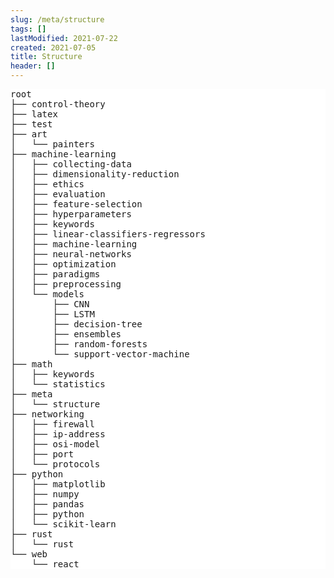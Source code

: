 ```yaml
---
slug: /meta/structure
tags: []
lastModified: 2021-07-22
created: 2021-07-05
title: Structure
header: []
---
```


<pre style="background-color: white;">
root 
├── control-theory
├── latex
├── test
├── art
│   └── painters
├── machine-learning
│   ├── collecting-data
│   ├── dimensionality-reduction
│   ├── ethics
│   ├── evaluation
│   ├── feature-selection
│   ├── hyperparameters
│   ├── keywords
│   ├── linear-classifiers-regressors
│   ├── machine-learning
│   ├── neural-networks
│   ├── optimization
│   ├── paradigms
│   ├── preprocessing
│   └── models
│       ├── CNN
│       ├── LSTM
│       ├── decision-tree
│       ├── ensembles
│       ├── random-forests
│       └── support-vector-machine
├── math
│   ├── keywords
│   └── statistics
├── meta
│   └── structure
├── networking
│   ├── firewall
│   ├── ip-address
│   ├── osi-model
│   ├── port
│   └── protocols
├── python
│   ├── matplotlib
│   ├── numpy
│   ├── pandas
│   ├── python
│   └── scikit-learn
├── rust
│   └── rust
└── web
    └── react
</pre>